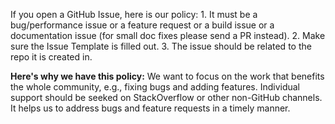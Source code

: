 If you open a GitHub Issue, here is our policy: 1. It must be a bug/performance
issue or a feature request or a build issue or a documentation issue (for small
doc fixes please send a PR instead). 2. Make sure the Issue Template is filled
out. 3. The issue should be related to the repo it is created in.

**Here's why we have this policy:** We want to focus on the work that benefits
the whole community, e.g., fixing bugs and adding features. Individual support
should be seeked on StackOverflow or other non-GitHub channels. It helps us to
address bugs and feature requests in a timely manner.
